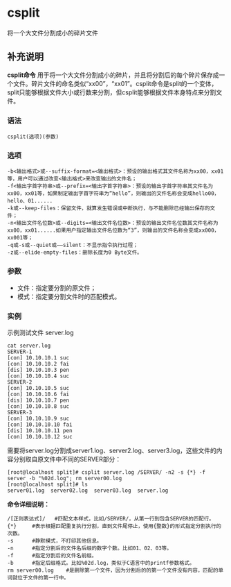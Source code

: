 csplit
===

将一个大文件分割成小的碎片文件

## 补充说明

**csplit命令** 用于将一个大文件分割成小的碎片，并且将分割后的每个碎片保存成一个文件。碎片文件的命名类似“xx00”，“xx01”。csplit命令是split的一个变体，split只能够根据文件大小或行数来分割，但csplit能够根据文件本身特点来分割文件。

### 语法  

```shell
csplit(选项)(参数)
```

### 选项  

```shell
-b<输出格式>或--suffix-format=<输出格式>：预设的输出格式其文件名称为xx00，xx01等，用户可以通过改变<输出格式>来改变输出的文件名；
-f<输出字首字符串>或--prefix=<输出字首字符串>：预设的输出字首字符串其文件名为xx00，xx01等，如果制定输出字首字符串为“hello”，则输出的文件名称会变成hello00，hello、01......
-k或--keep-files：保留文件，就算发生错误或中断执行，与不能删除已经输出保存的文件；
-n<输出文件名位数>或--digits=<输出文件名位数>：预设的输出文件名位数其文件名称为xx00，xx01......如果用户指定输出文件名位数为“3”，则输出的文件名称会变成xx000，xx001等；
-q或-s或--quiet或——silent：不显示指令执行过程；
-z或--elide-empty-files：删除长度为0 Byte文件。
```

### 参数  

*   文件：指定要分割的原文件；
*   模式：指定要分割文件时的匹配模式。

### 实例  

示例测试文件 server.log

```shell
cat server.log
SERVER-1
[con] 10.10.10.1 suc
[con] 10.10.10.2 fai
[dis] 10.10.10.3 pen
[con] 10.10.10.4 suc
SERVER-2
[con] 10.10.10.5 suc
[con] 10.10.10.6 fai
[dis] 10.10.10.7 pen
[con] 10.10.10.8 suc
SERVER-3
[con] 10.10.10.9 suc
[con] 10.10.10.10 fai
[dis] 10.10.10.11 pen
[con] 10.10.10.12 suc
```

需要将server.log分割成server1.log、server2.log、server3.log，这些文件的内容分别取自原文件中不同的SERVER部分：

```shell
[root@localhost split]# csplit server.log /SERVER/ -n2 -s {*} -f server -b "%02d.log"; rm server00.log
[root@localhost split]# ls
server01.log  server02.log  server03.log  server.log
```

 **命令详细说明：** 

```shell
/[正则表达式]/   #匹配文本样式，比如/SERVER/，从第一行到包含SERVER的匹配行。
{*}     #表示根据匹配重复执行分割，直到文件尾停止，使用{整数}的形式指定分割执行的次数。
-s      #静默模式，不打印其他信息。
-n      #指定分割后的文件名后缀的数字个数。比如01、02、03等。
-f      #指定分割后的文件名前缀。
-b      #指定后缀格式。比如%02d.log，类似于C语言中的printf参数格式。
rm server00.log    #是删除第一个文件，因为分割后的的第一个文件没有内容，匹配的单词就位于文件的第一行中。
```


<!-- Linux命令行搜索引擎：https://jaywcjlove.github.io/linux-command/ -->